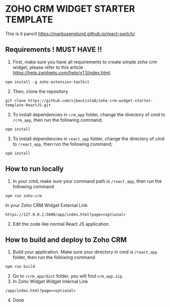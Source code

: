 # ZOHO CRM WIDGET STARTER TEMPLATE

This is it pancit
https://markusenglund.github.io/react-switch/

## Requirements ! MUST HAVE !!

1. First, make sure you have all requirements to create simple zoho crm widget, please refer to this article https://help.zwidgets.com/help/v1.1/index.html.

```
npm install -g zoho-extension-toolkit
```

2. Then, clone the repository

```
git clone https://github.com/vjbautista8/zoho-crm-widget-starter-template-ReactJS.git
```

2. To install dependencies in `crm_app` folder, change the directory of cmd to `/crm_app`, then run the following command;

```
npm install
```

3. To install dependencies in `react_app` folder, change the directory of cmd to `/react_app`, then run the following command;

```
npm install
```

## How to run locally

1. In your cmd, make sure your command path is `/react_app`, then run the following command

```
npm run zoho-crm
```

In your Zoho CRM Widget External Link

```
https://127.0.0.1:5000/app/index.html?page=<optional>
```

2. Edit the code like normal React JS application.

## How to build and deploy to Zoho CRM

1. Build your application. Make sure your directory in cmd is `/react_app` folder, then run the following command

```
npm run build
```

2. Go to `/crm_app/dist` folder, you will find `crm_app.zip`.
3. In Zoho Widget Widget Internal Link
```
/app/index.html?page=<optional>
```
4. Done
